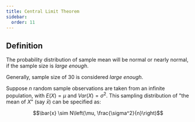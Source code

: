 ```yaml
---
title: Central Limit Theorem
sidebar:
  order: 11
---
```


## Definition

The probability distribution of
sample mean will be normal or nearly normal, if the sample size is
_large enough_.

Generally, sample size of 30 is considered _large enough_.

Suppose $n$ random sample observations are taken from an infinite population, with $E(X) = \mu$ and $Var(X) = \sigma^2$. This sampling distribution of "the mean of $X$" (say $\bar x$) can be specified as:

```math
\bar{x} \sim N\left(\mu, \frac{\sigma^2}{n}\right)
```
